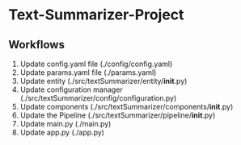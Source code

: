 # Text-Summarizer-Project

## Workflows
<!-- PART 6:  Data Ingestion Step requires these-->
1. Update config.yaml file (./config/config.yaml)
2. Update params.yaml file (./params.yaml)
3. Update entity (./src/textSummarizer/entity/__init__.py)
4. Update configuration manager (./src/textSummarizer/config/configuration.py)
5. Update components (./src/textSummarizer/components/__init__.py)
6. Update the Pipeline (./src/textSummarizer/pipeline/__init__.py)
7. Update main.py (./main.py)
8. Update app.py (./app.py)